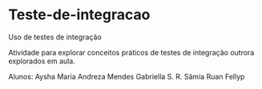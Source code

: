 # Teste-de-integracao
Uso de testes de integração

Atividade para explorar conceitos práticos de testes de integração outrora explorados em aula.

Alunos: 
Aysha Maria
Andreza Mendes
Gabriella S. R.
Sâmia
Ruan Fellyp
